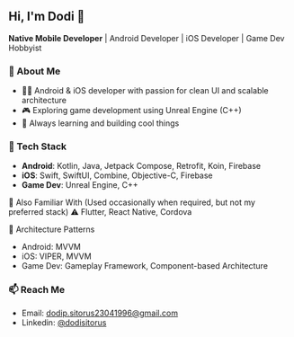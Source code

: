 ## Hi, I'm Dodi 👋  
**Native Mobile Developer** | Android Developer | iOS Developer | Game Dev Hobbyist

### 🚀 About Me
- 👨‍💻 Android & iOS developer with passion for clean UI and scalable architecture  
- 🎮 Exploring game development using Unreal Engine (C++)  
- 🧠 Always learning and building cool things

### 🔧 Tech Stack
- **Android**: Kotlin, Java, Jetpack Compose, Retrofit, Koin, Firebase
- **iOS**: Swift, SwiftUI, Combine, Objective-C, Firebase
- **Game Dev**: Unreal Engine, C++

🧪 Also Familiar With
(Used occasionally when required, but not my preferred stack)
⚠️ Flutter, React Native, Cordova

🧱 Architecture Patterns
- Android: MVVM
- iOS: VIPER, MVVM
- Game Dev: Gameplay Framework, Component-based Architecture

### 📫 Reach Me
- Email: dodip.sitorus23041996@gmail.com
- Linkedin: [@dodisitorus](https://www.linkedin.com/in/dodipsitorus/)
